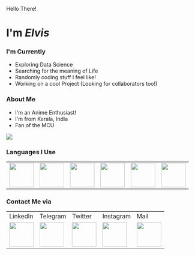 Hello There!
<h1>I'm <i>Elvis</i></h1>

### I'm Currently
- Exploring Data Science
- Searching for the meaning of Life
- Randomly coding stuff I feel like!
- Working on a cool Project (Looking for collaborators too!)

### About Me
- I'm an Anime Enthusiast! 
- I'm from Kerala, India
- Fan of the MCU 

![](https://github-readme-stats.vercel.app/api?username=elvistony&show_icons=true&theme=buefy)

### Languages I Use

<table>
  <tr>
    <td><img src="https://img.icons8.com/dusk/344/javascript.png" width="65" height="65"/></td>
    <td><img src="https://img.icons8.com/dusk/344/python.png" width="65" height="65"/></td>
    <td><img src="https://img.icons8.com/dusk/344/html-5.png" width="65" height="65"/></td>
    <td><img src="https://img.icons8.com/dusk/344/php.png" width="65" height="65"/></td>
    <td><img src="https://img.icons8.com/color/344/kotlin.png" width="65" height="65"/></td>
    <td><img src="https://img.icons8.com/color/344/flutter.png" width="65" height="65"/></td>
  </tr>
</table>


### Contact Me via


<table>
  <b><center><td>LinkedIn</td><td>Telegram</td><td>Twitter</td><td>Instagram</td><td>Mail</td></center></b>
  <tr>
    <td><a href="https://linkedin.com/in/elvis-tony/"><img src="https://img.icons8.com/nolan/344/linkedin.png" width="65" height="65"/></a></td>
    <td><a href="https://t.me/lvztony"><img src="https://img.icons8.com/nolan/344/telegram-app.png" width="65" height="65"/></a></td>
    <td><a href="https://twitter.com/lvz_tony"><img src="https://img.icons8.com/nolan/344/twitter.png" width="65" height="65"/></a></td>
    <td><a href="https://www.instagram.com/lvz.tony/"><img src="https://img.icons8.com/nolan/344/instagram-new.png" width="65" height="65"/></a></td>
    <td><a href="mailto:elvistonyrency@gmail.com"><img src="https://img.icons8.com/nolan/344/gmail.png" width="65" height="65"/></a></td>
  </tr>
</table>

